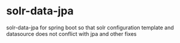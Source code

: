 # solr-data-jpa
solr-data-jpa for spring boot so that solr configuration template and datasource does not conflict with jpa and other fixes
